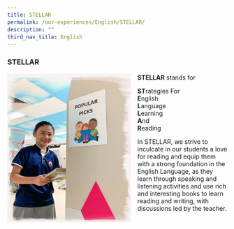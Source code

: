 ```yaml
---
title: STELLAR
permalink: /our-experiences/English/STELLAR/
description: ""
third_nav_title: English
---
```

### **STELLAR**

<img src="/images/ell2.png" style="width:283px;height:340px;margin-right:15px;" align = "left">

**STELLAR** stands for     
  
**ST**rategies For  
**E**nglish  
**L**anguage  
**L**earning  
**A**nd  
**R**eading  

In STELLAR, we strive to inculcate in our students a love for reading and equip them with a strong foundation in the English Language, as they learn through speaking and listening activities and use rich and interesting books to learn reading and writing, with discussions led by the teacher.